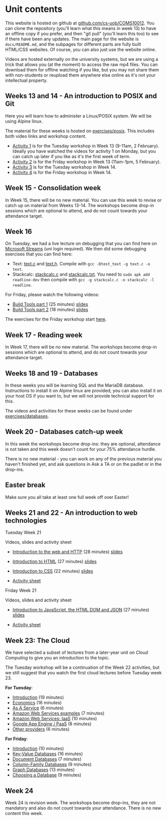 # Unit contents

This website is hosted on github at [github.com/cs-uob/COMS10012](https://github.com/cs-uob/COMS10012). You can clone the repository (you'll learn what this means in week 13) to have an offline copy if you prefer, and then "git pull" (you'll learn this too) to see if there have been any updates. The main page for the website is `docs/README.md`, and the subpages for different parts are fully built HTML/CSS websites. Of course, you can also just use the website online.

Videos are hosted externally on the university systems, but we are using a trick that allows you (at the moment) to access the raw mp4 files. You can download them for offline watching if you like, but you may not share them with non-students or reupload them anywhere else online as it's not your intellectual property.

## Weeks 13 and 14 - An introduction to POSIX and Git

Here you will learn how to administer a Linux/POSIX system. We will be using Alpine linux.

The material for these weeks is hosted on [exercises/posix](./exercises/posix). This includes both video links and workshop content.

  * [Activity 1](./exercises/posix/act1/index.html) is for the Tuesday workshop in Week 13 (9-11am, 2 February). Ideally you have watched the videos for activity 1 on Monday, but you can catch up later if you like as it's the first week of term.
  * [Activity 2](./exercises/posix/act2/index.html) is for the Friday workshop in Week 13 (11am-1pm, 5 February).
  * [Activity 3](./exercises/posix/act3/index.html) is for the Tuesday workshop in Week 14.
  * [Activity 4](./exercises/posix/act4/index.html) is for the Friday workshop in Week 14.

## Week 15 - Consolidation week

In Week 15, there will be no new material. You can use this week to revise or catch up on material from Weeks 13-14. The workshops become drop-in sessions which are optional to attend, and do not count towards your attendance target.

## Week 16

On Tuesday, we had a live lecture on debugging that you can find here on [Microsoft Streams](https://web.microsoftstream.com/video/b920571e-e55c-4dbc-b29c-162c5a565486?list=studio) (uni login required). We then did some debugging exercises that you can find here:

  * Text: [text.c](/COMS10012/resources/debugging/text.c) and [text.h](/COMS10012/resources/debugging/text.h). Compile with `gcc -Dtest_text -g text.c -o text`.
  * Stackcalc: [stackcalc.c](/COMS10012/resources/debugging/stackcalc.c) and [stackcalc.txt](/COMS10012/resources/debugging/stackcalc.txt). You need to `sudo apk add readline-dev` then compile with
  `gcc -g stackcalc.c -o stackcalc -l readline`.

For Friday, please watch the following videos:

  * [Build Tools part 1](https://ams-hsta-ims-ond.mediasite.com/MediasiteDeliver/vol01/bristoluniversity/MP4Video/e4cdcf68-e1e3-4e01-8eba-bf22a48a2f5f.mp4/QualityLevels(698000)) (25 minutes) [slides](https://cs-uob.github.io/COMS10012/slides/Build%20Tools%201.pdf)
  * [Build Tools part 2](https://ams-hsta-ims-ond.mediasite.com/MediasiteDeliver/vol01/bristoluniversity/MP4Video/7aa9e7bf-de38-42bf-8fef-11585ca85f72.mp4/QualityLevels(698000)) (18 minutes) [slides](https://cs-uob.github.io/COMS10012/slides/Build%20Tools%202.pdf)

The exercises for the Friday workshop start [here](buildtools/c.md).

## Week 17 - Reading week

In Week 17, there will be no new material. The workshops become drop-in sessions which are optional to attend, and do not count towards your attendance target.

## Weeks 18 and 19 - Databases

In these weeks you will be learning SQL and the MariaDB database. Instructions to install it on Alpine linux are provided; you can also install it on your host OS if you want to, but we will not provide technical support for this.

The videos and activities for these weeks can be found under [exercises/databases](https://cs-uob.github.io/COMS10012/exercises/databases/databases/1/sql-introduction.html).

## Week 20 - Databases catch-up week

In this week the workshops become drop-ins: they are optional, attendance is not taken and this week doesn't count for your 75% attendance hurdle.

There is no new material - you can work on any of the previous material you haven't finished yet, and ask questions in Ask a TA or on the padlet or in the drop-ins.

## Easter break

Make sure you all take at least one full week off over Easter!

## Weeks 21 and 22 - An introduction to web technologies

Tuesday Week 21

Videos, slides and activity sheet

* [Introduction to the web and HTTP](https://mediasite.bris.ac.uk/Mediasite/Play/15d48070d3b24991a7b6fee432c6f95e1d) (28 minutes) [slides](./slides/IntroductionToTheWebAndHTTP.pdf)

* [Introduction to HTML](https://mediasite.bris.ac.uk/Mediasite/Play/7c3f70ca5d754a8b998bfadcac2207271d) (27 minutes) [slides](./slides/HTMLIntroduction.pdf)

* [Introduction to CSS](https://mediasite.bris.ac.uk/Mediasite/Play/e6ef7bb5b20349f5923f063dc4a106141d) (22 minutes) [slides](./slides/CSSIntroduction.pdf)

* [Activity sheet](./exercises/web/ActivitySheet_Week21_Tuesday.pdf)

Friday Week 21

Videos, slides and activity sheet

* [Introduction to JavaScript, the HTML DOM and JSON](https://mediasite.bris.ac.uk/Mediasite/Play/2bfce318d4b84c12b9ee12dd9f2729a51d) (27 minutes) [slides](./slides/JavaScript_DOM_JSON.pdf)

* [Activity sheet](./exercises/web/ActivitySheet_Week21_Friday.pdf)

## Week 23: The Cloud

We have selected a subset of lectures from a later-year unit on _Cloud Computing_ to give you an introduction to the topic.

The Tuesday workshop will be a continuation of the Week 22 activities, but we still suggest that you watch the first cloud lectures before Tuesday week 23.

**For Tuesday**:

  - [Introduction](https://mediasite.bris.ac.uk/Mediasite/Play/0ad3ecd639aa4f67a9b0d1d162c5f7a21d) (19 minutes)
  - [Economics](https://mediasite.bris.ac.uk/Mediasite/Play/135444aa12ff4c26b8a9c7ad693e1fa61d) (16 minutes)
  - [As A Service](https://mediasite.bris.ac.uk/Mediasite/Play/ff04fe5695bf4604bf478405fc9266f81d) (6 minutes)
  - [Amazon Web Services examples](https://mediasite.bris.ac.uk/Mediasite/Play/3d1ac0e5b012470f9be58c40e000c7c01d) (7 minutes)
  - [Amazon Web Services: IaaS](https://mediasite.bris.ac.uk/Mediasite/Play/ea34704392794239b5ecc9517de691771d) (10 minutes)
  - [Google App Engine / PaaS](https://mediasite.bris.ac.uk/Mediasite/Play/7874354926e846ec8cbfb206d6c6047f1d) (8 minutes)
  - [Other providers](https://mediasite.bris.ac.uk/Mediasite/Play/c4eb1e2b73c544d7bed5a6df828de4281d) (6 minutes)

**For Friday**:

  - [Introduction](https://mediasite.bris.ac.uk/Mediasite/Play/06ceda3dd34c49b9b802a6f2e8cb9a6c1d) (10 minutes)
  - [Key-Value Databases](https://mediasite.bris.ac.uk/Mediasite/Play/9b125a5499554316be6cb73449e7aaf71d) (16 minutes)
  - [Document Databases](https://mediasite.bris.ac.uk/Mediasite/Play/4a9cece0618a429295d6d5254202c8f61d)  (7 minutes)
  - [Column-Family Databases](https://mediasite.bris.ac.uk/Mediasite/Play/785791610bb54851b7b3a347b448f4181d) (9 minutes)
  - [Graph Databases](https://mediasite.bris.ac.uk/Mediasite/Play/cf8bf402b10546e9af85ea1b502929811d) (13 minutes)
  - [Choosing a Database](https://mediasite.bris.ac.uk/Mediasite/Play/2f523af23cdf470c8a612ca8277985011d) (9 minutes) 

## Week 24

Week 24 is revision week. The workshops become drop-ins, they are not mandatory and also do not count towards your attendance. There is no new content this week.
